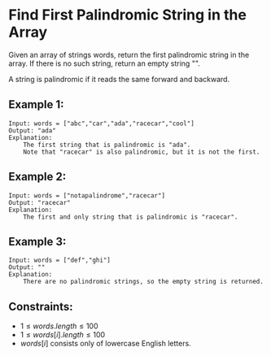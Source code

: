 # Find First Palindromic String in the Array

Given an array of strings words, return the first palindromic string in the  
array. If there is no such string, return an empty string "".

A string is palindromic if it reads the same forward and backward.

 

## Example 1:

    Input: words = ["abc","car","ada","racecar","cool"]
    Output: "ada"
    Explanation: 
        The first string that is palindromic is "ada".
        Note that "racecar" is also palindromic, but it is not the first.

## Example 2:

    Input: words = ["notapalindrome","racecar"]
    Output: "racecar"
    Explanation: 
        The first and only string that is palindromic is "racecar".
        
## Example 3:

    Input: words = ["def","ghi"]
    Output: ""
    Explanation: 
        There are no palindromic strings, so the empty string is returned.
        
 

## Constraints:

* $1 \le words.length \le 100$
* $1 \le words[i].length \le 100$
* $words[i]$ consists only of lowercase English letters.

